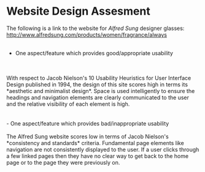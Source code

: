 # Website Design Assesment

The following is a link to the website for *Alfred Sung* designer glasses:
http://www.alfredsung.com/products/women/fragrance/always
<br>
<br>
- One aspect/feature which provides good/appropriate usability
<br>
<br>
With respect to Jacob Nielson's 10 Usability Heuristics for User Interface Design published in 1994, the design of this site scores high in terms its *aesthetic and minimalist design*. 
Space is used intelligently to ensure the headings and navigation elements are clearly communicated to the user and the relative visibility of each element is high.
<br>
<br>
<br>
- One aspect/feature which provides bad/inappropriate usability
<br>
<br>
The Alfred Sung website scores low in terms of Jacob Nielson's *consistency and standards* criteria. Fundamental page elements like navigation are not consistently displayed to the user. If a user clicks through a few linked pages then they have no clear way to get back to the home page or to the page they were previously on. 
